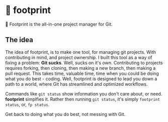 # 🐾 footprint
🐾 Footprint is the all-in-one project manager for Git.

## The idea

The idea of footprint, is to make one tool, for managing git projects. With contributing in mind, and project ownership. I built this tool as a way of fixing a problem: **Git sucks**. Well, sucks on it's *own*. Contributing to projects requires forking, then cloning, then making a new branch, then making a pull request. This takes time, valuable time, time when you could be doing what you do best - coding. Well, footprint is designed to lead you down a path to a world, where Git has streamlined and optimized workflows.

Commands like `git status` show information you don't care about, or need. **footprint** simplfies it. Rather then running `git status`, it's simply `footprint status`, or, `fp status`. 

Get back to doing what you do best, not messing with Git. 